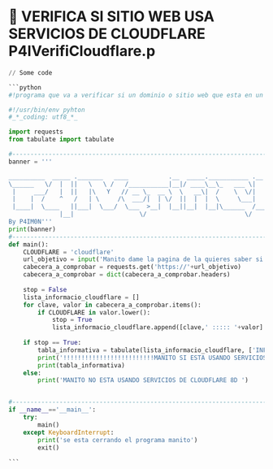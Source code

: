 # 👹 VERIFICA SI SITIO WEB USA SERVICIOS DE CLOUDFLARE                            P4IVerifiCloudflare.p

````python
// Some code

```python
#!programa que va a verificar si un dominio o sitio web que esta en un servidor, esta utilizando servicios de seguridad de CLOUDFLARE - P4IVerifiCloudflare.py - By P4IM0N

#!/usr/bin/env pyhton
#_*_coding: utf8_*_

import requests
from tabulate import tabulate

#--------------------------------------------------------------------------------------
banner = '''

__________  _____ ._______   ____           .__  _____.___________ .__                   .___ _____.__                        
\______   \/  |  ||   \   \ /   /___________|__|/ ____\__\_   ___ \|  |   ____  __ __  __| _// ____\  | _____ _______   ____  
 |     ___/   |  ||   |\   Y   // __ \_  __ \  \   __\|  /    \  \/|  |  /  _ \|  |  \/ __ |\   __\|  | \__  \_  __ \_/ __ \ 
 |    |  /    ^   /   | \     /\  ___/|  | \/  ||  |  |  \     \___|  |_(  <_> )  |  / /_/ | |  |  |  |__/ __ \|  | \/\  ___/ 
 |____|  \____   ||___|  \___/  \___  >__|  |__||__|  |__|\______  /____/\____/|____/\____ | |__|  |____(____  /__|    \___  >
              |__|                  \/                           \/                       \/                 \/            \/ 
By P4IM0N'''
print(banner)
#--------------------------------------------------------------------------------------
def main():
    CLOUDFLARE = 'cloudflare'                                                                                       #?variable con string de cloudfalre para usarla de busqueda luego dentro de la cabecera
    url_objetivo = input('Manito dame la pagina de la quieres saber si esta usando el servicio de CLOUDFLARE: ')    #?ingreso del usuario del  sitio objetivo
    cabecera_a_comprobar = requests.get('https://'+url_objetivo)                                                    #?variable que contiene , la respuesta tras la comunicacion HTTPS con reques y su metodo de tipo get, dandole como parametro, el string de http:// y la variable del objetivo que eligio el usuario
    cabecera_a_comprobar = dict(cabecera_a_comprobar.headers)                                                       #?luego la misma variable la actualizamos y guardamos dentro de un diccionario lo que es la respuesta get que recibimos anteriormente y con .headers optenemos solo el encabezado para analizarlo a posterior si contiene cloudflare
    
    stop = False                                                                                                    #?stop esta en False para luego con ella verificar si se encontro cloudflare y pase a valer True
    lista_informacio_cloudflare = []                                                                                #?lista vacia para la informacion
    for clave, valor in cabecera_a_comprobar.items():                                                               #?iteramos con FOR por cada clave y valor del diccionario cabecera cabecera_a_comprobar y muestre sus items que nos devuelve una tupla con las claves y valores tambien para poder ser iteradas
        if CLOUDFLARE in valor.lower():                                                                             #?como condicional si CLOUDFLARE esta in cada valor iterado(ponindolo en minusculo con .lower) y si esto es verdadero pasara el condicional
            stop = True                                                                                             #?como paso el condicional hacemos que la variable stop pase a vale True para usarla luego y confirmar que esi usa cloudflare                                                                            
            lista_informacio_cloudflare.append([clave,' ::::: '+valor] )                                            #?luego guardamos dentro de la lista vacia , la informacion que encontro con cloudflare, y guarde en ella una lista de lista con su llave y valor para usarla en la tabla luego    
          
    if stop == True:                                                                                                #?ya fuera del loop for le decimos que si stop ahora si encontro cloudflare vale True pase la condicion y nos imprima la tabla, y un aviso
        tabla_informativa = tabulate(lista_informacio_cloudflare, ['INFORMACION CLOUDFLARE OBTENIDA EN LA CABECERA'], tablefmt='grid') #?tabla con tabulate y suis parametros de lista de informacio, mas la cabecera y el tipo de tabla que esta en grid
        print('!!!!!!!!!!!!!!!!!!!!!!!!!MANITO SI ESTA USANDO SERVICIOS DE CLOUDFLARE!!!!!!!!!!!!!!!!!!!!!!!!!!!!!!!!')                #?aviso de que usa cloudflñare 
        print(tabla_informativa)              
    else:
        print('MANITO NO ESTA USANDO SERVICIOS DE CLOUDFLARE 8D ')


#--------------------------------------------------------------------------------------        
if __name__=='__main__':
    try:
        main()
    except KeyboardInterrupt:
        print('se esta cerrando el programa manito')
        exit()   
    
```
````
